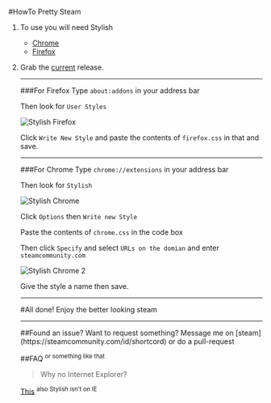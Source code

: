 #HowTo Pretty Steam 

1. To use you will need Stylish
	* [Chrome](https://chrome.google.com/webstore/detail/stylish/fjnbnpbmkenffdnngjfgmeleoegfcffe?hl=en)
	* [Firefox](https://addons.mozilla.org/en-us/firefox/addon/stylish/)

2. Grab the [current](https://github.com/teh-random-name/PrettySteam/releases/latest) release.
	
	<hr>
	
	###For Firefox
	Type `about:addons` in your address bar
	
	Then look for `User Styles`
	
	![Stylish Firefox](https://puu.sh/jc9Aq/18cab05b38.png)
	
	Click `Write New Style` and paste the contents of `firefox.css` in that and save.
	
	<hr>
	
	###For Chrome
	Type `chrome://extensions` in your address bar
		
	Then look for `Stylish`
		
	![Stylish Chrome](https://puu.sh/jca0v/647df0b58d.png)
	
	Click `Options` then `Write new Style`
	
	Paste the contents of `chrome.css` in the code box
	
	Then click `Specify`
	and select `URLs on the domian`
	and enter `steamcommunity.com`
	
	![Stylish Chrome 2](https://puu.sh/jcaos/f996589c02.png)
	
	Give the style a name then save.
	
	<hr>
	#All done!
	Enjoy the better looking steam

	<hr>
	##Found an issue? Want to request something?
	Message me on [steam](https://steamcommunity.com/id/shortcord) or do a pull-request
	
	
	##FAQ <sup> or something like that </sup>
	> Why no Internet Explorer?
	
	[This](https://www.reddit.com/r/explainlikeimfive/comments/20rpzh/eli5_why_is_ie_so_hated_is_it_really_that_bad/cg65z7j) <sup>also Stylish isn't on IE</sup>
